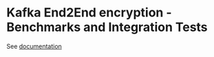 # Kafka End2End encryption - Benchmarks and Integration Tests

See [documentation](https://salyh.github.io/kafka-end-2-end-encryption-bench-it/index.html)